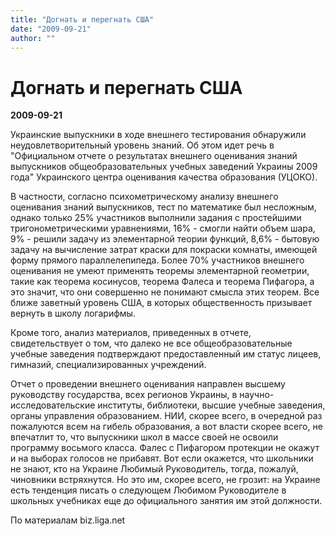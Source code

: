 ```yaml
---
title: "Догнать и перегнать США"
date: "2009-09-21"
author: ""
---
```


# Догнать и перегнать США

**2009-09-21** 

Украинские выпускники в ходе внешнего тестирования обнаружили неудовлетворительный уровень знаний. Об этом идет речь в "Официальном отчете о результатах внешнего оценивания знаний выпускников общеобразовательных учебных заведений Украины 2009 года" Украинского центра оценивания качества образования (УЦОКО).

В частности, согласно психометрическому анализу внешнего оценивания знаний выпускников, тест по математике был несложным, однако только 25% участников выполнили задания с простейшими тригонометрическими уравнениями, 16% - смогли найти объем шара, 9% - решили задачу из элементарной теории функций, 8,6% - бытовую задачу на вычисление затрат краски для покраски комнаты, имеющей форму прямого параллелепипеда. Более 70% участников внешнего оценивания не умеют применять теоремы элементарной геометрии, такие как теорема косинусов, теорема Фалеса и теорема Пифагора, а это значит, что они совершенно не понимают смысла этих теорем. Все ближе заветный уровень США, в которых общественность призывает вернуть в школу логарифмы.

Кроме того, анализ материалов, приведенных в отчете, свидетельствует о том, что далеко не все общеобразовательные учебные заведения подтверждают предоставленный им статус лицеев, гимназий, специализированных учреждений.

Отчет о проведении внешнего оценивания направлен высшему руководству государства, всех регионов Украины, в научно-исследовательские институты, библиотеки, высшие учебные заведения, органы управления образованием. НИИ, скорее всего, в очередной раз пожалуются всем на гибель образования, а вот власти скорее всего, не впечатлит то, что выпускники школ в массе своей не освоили программу восьмого класса. Фалес с Пифагором протекции не окажут и на выборах голосов не прибавят. Вот если окажется, что школьники не знают, кто на Украине Любимый Руководитель, тогда, пожалуй, чиновники встряхнутся. Но это им, скорее всего, не грозит: на Украине есть тенденция писать о следующем Любимом Руководителе в школьных учебниках еще до официального занятия им этой должности.

По материалам biz.liga.net